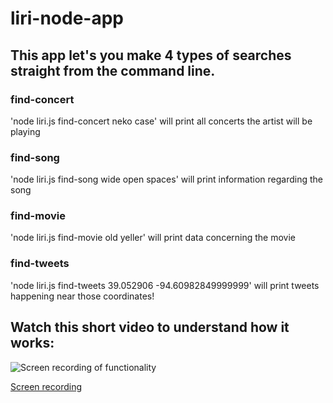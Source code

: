 # liri-node-app

## This app let's you make 4 types of searches straight from the command line. 

### find-concert
'node liri.js find-concert neko case' will print all concerts the artist will be playing

### find-song
'node liri.js find-song wide open spaces' will print information regarding the song

### find-movie
'node liri.js find-movie old yeller' will print data concerning the movie

### find-tweets
'node liri.js find-tweets 39.052906 -94.60982849999999' will print tweets happening near those coordinates!

## Watch this short video to understand how it works:
![Screen recording of functionality](https://youtu.be/upfLsDr5vj0)

[Screen recording](https://youtu.be/upfLsDr5vj0)